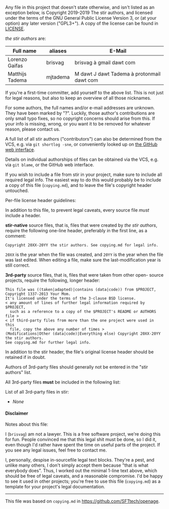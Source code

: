 Any file in this project that doesn't state otherwise, and isn't listed as an
exception below, is Copyright 2019-2019 The stir authors, and licensed
under the terms of the GNU General Public License Version 3, or
(at your option) any later version ("GPL3+").
A copy of the license can be found in [LICENSE](LICENSE).

_the stir authors_ are:

| Full name                   | aliases                     | E-Mail                                            |
|-----------------------------|-----------------------------|---------------------------------------------------|
| Lorenzo Gaifas              | brisvag                     | brisvag à gmail dawt com                          |
| Matthijs Tadema             | mjtadema                    | M dawt J dawt Tadema à protonmail dawt com

If you're a first-time committer, add yourself to the above list. This is not
just for legal reasons, but also to keep an overview of all those nicknames.

For some authors, the full names and/or e-mail addresses are unknown. They have
been marked by "?". Luckily, those author's contributions are only small typo
fixes, so no copyright concerns should arise from this.
If your info is missing, wrong, or you want it to be removed for whatever
reason, please contact us.

A full list of all stir authors ("contributors") can also be determined
from the VCS, e.g. via `git shortlog -sne`, or conveniently looked up on
[the GitHub web interface](https://github.com/brisvag/stir/graphs/contributors).

Details on individual authorships of files can be obtained via the VCS,
e.g. via `git blame`, or the GitHub web interface.

If you wish to include a file from stir in your project, make sure to
include all required legal info. The easiest way to do this would probably
be to include a copy of this file (`copying.md`), and to leave the file's
copyright header untouched.

Per-file license header guidelines:

In addition to this file, to prevent legal caveats, every source file *must*
include a header.

**stir-native** source files, that is, files that were created by
_the stir authors_, require the following one-line header, preferably in
the first line, as a comment:

    Copyright 20XX-20YY the stir authors. See copying.md for legal info.

`20XX` is the year when the file was created, and `20YY` is the year when the
file was last edited. When editing a file, make sure the last-modification year
is still correct.

**3rd-party** source files, that is, files that were taken from other open-
source projects, require the following, longer header:

    This file was ((taken|adapted)|contains (data|code)) from $PROJECT,
    Copyright 1337-2013 Your Mom.
    It's licensed under the terms of the 3-clause BSD license.
    < any amount of lines of further legal information required by $PROJECT,
      such as a reference to a copy of the $PROJECT's README or AUTHORS file >
    < if third-party files from more than the one project were used in this
      file, copy the above any number of times >
    (Modifications|Other (data|code)|Everything else) Copyright 20XX-20YY the stir authors.
    See copying.md for further legal info.

In addition to the stir header, the file's original license header should
be retained if in doubt.

Authors of 3rd-party files should generally not be entered in the
"stir authors" list.

All 3rd-party files **must** be included in the following list:

List of all 3rd-party files in stir:

- *None*

#### Disclaimer

Notes about this file:

I (`brisvag`) am not a lawyer. This is a free software project, we're doing this for
fun. People convinced me that this legal shit must be done, so I did it, even
though I'd rather have spent the time on useful parts of the project.
If you see any legal issues, feel free to contact me.

I, personally, despise in-sourcefile legal text blocks. They're a pest,
and unlike many others, I don't simply accept them because
"that is what everybody does". Thus, I worked out the minimal 1-line text above,
which should be free of legal caveats, and a reasonable compromise.
I'd be happy to see it used in other projects; you're free to use this file
(`copying.md`) as a template for your project's legal documentation.

------

This file was based on `copying.md` in https://github.com/SFTtech/openage.
